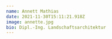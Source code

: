 ```yaml
---
name: Annett Mathias
date: 2021-11-30T15:11:21.918Z
image: annette.jpg
bio: Dipl.-Ing. Landschaftsarchitektur
---
```

